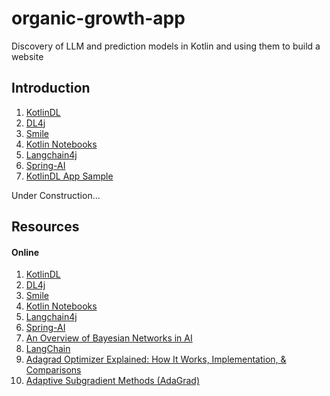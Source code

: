 # organic-growth-app

Discovery of LLM and prediction models in Kotlin and using them to build a website

## Introduction

1. [KotlinDL](https://github.com/Kotlin/kotlindl)
2. [DL4j](https://deeplearning4j.konduit.ai/)
3. [Smile](https://haifengl.github.io/)
4. [Kotlin Notebooks](https://kotlinlang.org/docs/kotlin-notebook-overview.html)
5. [Langchain4j](https://github.com/langchain4j/langchain4j)
6. [Spring-AI](https://spring.io/projects/spring-ai)
7. [KotlinDL App Sample](https://github.com/Kotlin/kotlindl-app-sample)

Under Construction...

## Resources

#### Online

1. [KotlinDL](https://github.com/Kotlin/kotlindl)
2. [DL4j](https://deeplearning4j.konduit.ai/)
3. [Smile](https://haifengl.github.io/)
4. [Kotlin Notebooks](https://kotlinlang.org/docs/kotlin-notebook-overview.html)
5. [Langchain4j](https://github.com/langchain4j/langchain4j)
6. [Spring-AI](https://spring.io/projects/spring-ai)
7. [An Overview of Bayesian Networks in AI](https://www.turing.com/kb/an-overview-of-bayesian-networks-in-ai)
8. [LangChain](https://github.com/langchain4j/langchain4j)
9. [Adagrad Optimizer Explained: How It Works, Implementation, & Comparisons](https://www.datacamp.com/tutorial/adagrad-optimizer-explained)
10. [Adaptive Subgradient Methods (AdaGrad)](https://deepai.org/machine-learning-glossary-and-terms/adaptive-subgradient-methods)